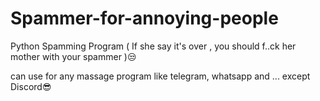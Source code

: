 # Spammer-for-annoying-people
Python Spamming Program ( If she say it's over , you should f..ck her mother with your spammer )😒

can use for any massage program like telegram, whatsapp and ... except Discord😎
